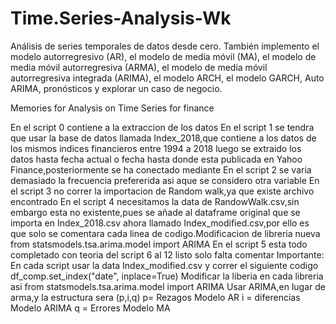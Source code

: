 # Time.Series-Analysis-Wk
Análisis de series temporales de datos desde cero. También implemento el modelo autorregresivo (AR), el modelo de media móvil (MA), el modelo de media móvil autorregresiva (ARMA), el modelo de media móvil autorregresiva integrada (ARIMA), el modelo ARCH, el modelo GARCH, Auto ARIMA, pronósticos y explorar un caso de negocio.

Memories for Analysis on Time Series for finance

En el script 0 contiene a la extraccion de los datos
En el script 1 se tendra que usar la base de datos llamada Index_2018,que contiene a los datos de los mismos indices financieros entre 1994 a 2018 luego se extraido los datos hasta fecha actual o fecha hasta donde esta publicada en Yahoo Finance,posteriormente se ha conectado mediante
En el script 2 se varia demasiado la frecuencia prefererida asi aque se considero otra variable 
En el script 3 no correr la importacion de Random walk,ya que existe archivo encontrado
En el script 4 necesitamos la data de RandowWalk.csv,sin embargo esta no existente,pues se añade al dataframe original que se importa en Index_2018.csv ahora llamado Index_modified.csv,por ello es que solo se comentara cada linea de codigo.Modificacion de libreria nueva
from statsmodels.tsa.arima.model import ARIMA
En el script 5 esta todo completado con teoria 
del script 6 al 12 listo solo falta comentar
Importante:
En cada script usar la data Index_modified.csv y correr el siguiente codigo df_comp.set_index("date", inplace=True)
Modificar la liberia en cada libreria asi 
from statsmodels.tsa.arima.model import ARIMA
Usar ARIMA,en lugar de arma,y la estructura sera (p,i,q)
p= Rezagos Modelo AR
i = diferencias Modelo ARIMA
q = Errores Modelo MA